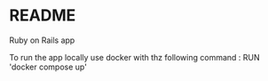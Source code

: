 # README

Ruby on Rails app

To run the app locally use docker with thz following command :
RUN 'docker compose up'
